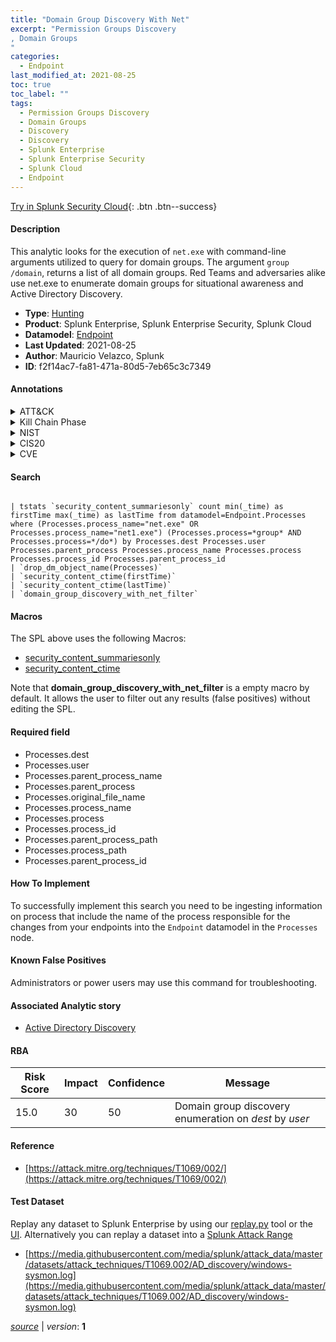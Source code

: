 ```yaml
---
title: "Domain Group Discovery With Net"
excerpt: "Permission Groups Discovery
, Domain Groups
"
categories:
  - Endpoint
last_modified_at: 2021-08-25
toc: true
toc_label: ""
tags:
  - Permission Groups Discovery
  - Domain Groups
  - Discovery
  - Discovery
  - Splunk Enterprise
  - Splunk Enterprise Security
  - Splunk Cloud
  - Endpoint
---
```




[Try in Splunk Security Cloud](https://www.splunk.com/en_splunk_app_enrichmentus/cyber-security.html){: .btn .btn--success}

#### Description

This analytic looks for the execution of `net.exe` with command-line arguments utilized to query for domain groups. The argument `group /domain`, returns a list of all domain groups. Red Teams and adversaries alike use net.exe to enumerate domain groups for situational awareness and Active Directory Discovery.

- **Type**: [Hunting](https://github.com/splunk/security_content/wiki/Detection-Analytic-Types)
- **Product**: Splunk Enterprise, Splunk Enterprise Security, Splunk Cloud
- **Datamodel**: [Endpoint](https://docs.splunk.com/Documentation/CIM/latest/User/Endpoint)
- **Last Updated**: 2021-08-25
- **Author**: Mauricio Velazco, Splunk
- **ID**: f2f14ac7-fa81-471a-80d5-7eb65c3c7349


#### Annotations

<details>
  <summary>ATT&CK</summary>

<div markdown="1">


| ID             | Technique        |  Tactic             |
| -------------- | ---------------- |-------------------- |
| [T1069](https://attack.mitre.org/techniques/T1069/) | Permission Groups Discovery | Discovery |

| [T1069.002](https://attack.mitre.org/techniques/T1069/002/) | Domain Groups | Discovery |

</div>
</details>


<details>
  <summary>Kill Chain Phase</summary>

<div markdown="1">

* Reconnaissance


</div>
</details>


<details>
  <summary>NIST</summary>

<div markdown="1">



</div>
</details>

<details>
  <summary>CIS20</summary>

<div markdown="1">



</div>
</details>

<details>
  <summary>CVE</summary>

<div markdown="1">


</div>
</details>

#### Search

```

| tstats `security_content_summariesonly` count min(_time) as firstTime max(_time) as lastTime from datamodel=Endpoint.Processes where (Processes.process_name="net.exe" OR Processes.process_name="net1.exe") (Processes.process=*group* AND Processes.process=*/do*) by Processes.dest Processes.user Processes.parent_process Processes.process_name Processes.process Processes.process_id Processes.parent_process_id 
| `drop_dm_object_name(Processes)` 
| `security_content_ctime(firstTime)` 
| `security_content_ctime(lastTime)` 
| `domain_group_discovery_with_net_filter`
```

#### Macros
The SPL above uses the following Macros:
* [security_content_summariesonly](https://github.com/splunk/security_content/blob/develop/macros/security_content_summariesonly.yml)
* [security_content_ctime](https://github.com/splunk/security_content/blob/develop/macros/security_content_ctime.yml)

Note that **domain_group_discovery_with_net_filter** is a empty macro by default. It allows the user to filter out any results (false positives) without editing the SPL.

#### Required field
* Processes.dest
* Processes.user
* Processes.parent_process_name
* Processes.parent_process
* Processes.original_file_name
* Processes.process_name
* Processes.process
* Processes.process_id
* Processes.parent_process_path
* Processes.process_path
* Processes.parent_process_id


#### How To Implement
To successfully implement this search you need to be ingesting information on process that include the name of the process responsible for the changes from your endpoints into the `Endpoint` datamodel in the `Processes` node.

#### Known False Positives
Administrators or power users may use this command for troubleshooting.

#### Associated Analytic story
* [Active Directory Discovery](/stories/active_directory_discovery)




#### RBA

| Risk Score  | Impact      | Confidence   | Message      |
| ----------- | ----------- |--------------|--------------|
| 15.0 | 30 | 50 | Domain group discovery enumeration on $dest$ by $user$ |


#### Reference

* [https://attack.mitre.org/techniques/T1069/002/](https://attack.mitre.org/techniques/T1069/002/)



#### Test Dataset
Replay any dataset to Splunk Enterprise by using our [replay.py](https://github.com/splunk/attack_data#using-replaypy) tool or the [UI](https://github.com/splunk/attack_data#using-ui).
Alternatively you can replay a dataset into a [Splunk Attack Range](https://github.com/splunk/attack_range#replay-dumps-into-attack-range-splunk-server)


* [https://media.githubusercontent.com/media/splunk/attack_data/master/datasets/attack_techniques/T1069.002/AD_discovery/windows-sysmon.log](https://media.githubusercontent.com/media/splunk/attack_data/master/datasets/attack_techniques/T1069.002/AD_discovery/windows-sysmon.log)



[*source*](https://github.com/splunk/security_content/tree/develop/detections/endpoint/domain_group_discovery_with_net.yml) \| *version*: **1**